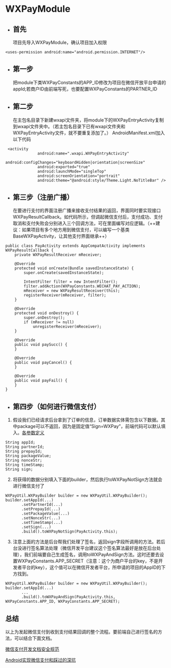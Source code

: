 # WXPayModule
- ## 首先
  项目先导入WXPayModule，确认项目加入权限

```
<uses-permission android:name="android.permission.INTERNET"/>
```

- ## 第一步
  把module下类WXPayConstants的APP_ID修改为项目在微信开放平台申请的appId;若商户ID由前端写死，也要配置WXPayConstants的PARTNER_ID

- ## 第二步
  在主包名目录下新建wxapi文件夹，将module下的WXPayEntryActivity复制到wxapi文件夹中。（若主包名目录下已有wxapi文件夹和WXPayEntryActivity文件，就不要重复添加了。）
  AndroidManifest.xml加入以下代码
 ```
  <activity
               android:name=".wxapi.WXPayEntryActivity"
               android:configChanges="keyboardHidden|orientation|screenSize"
               android:exported="true"
               android:launchMode="singleTop"
               android:screenOrientation="portrait"
               android:theme="@android:style/Theme.Light.NoTitleBar" />
  ```

- ## 第三步（注册广播）
  在要进行支付的界面注册广播来接收支付结果的返回，界面同时要实现接口WXPayResultCallback。如代码所示，但调起微信支付后，支付成功、支付取消和支付失败会分别进入三个回调方法，可在里面编写对应逻辑。（++建议：如果项目有多个地方用到微信支付，可以编写一个基类BaseWXPayActivity，让其他支付界面继承++）

```
public class PayActivity extends AppCompatActivity implements WXPayResultCallback {
    private WXPayResultReceiver mReceiver;

    @Override
    protected void onCreate(Bundle savedInstanceState) {
        super.onCreate(savedInstanceState);
        
        IntentFilter filter = new IntentFilter();
        filter.addAction(WXPayConstants.WECHAT_PAY_ACTION);
        mReceiver = new WXPayResultReceiver(this);
        registerReceiver(mReceiver, filter);
    }

    @Override
    protected void onDestroy() {
        super.onDestroy();
        if (mReceiver != null)
            unregisterReceiver(mReceiver);
    }
    
    @Override
    public void paySucc() {
    }

    @Override
    public void payCancel() {
    }

    @Override
    public void payFail() {
    }
}
```

- ## 第四步（如何进行微信支付）
1.   假设我们已经请求后台拿到了订单的信息，订单数据实体需包含以下数据。其中package可以不返回，因为是固定值“Sign=WXPay”，前端代码可以默认填入。[各参数定义](https://pay.weixin.qq.com/wiki/doc/api/app/app.php?chapter=9_12&index=2)
```
String appId;
String partnerId;
String prepayId;
String packageValue;
String nonceStr;
String timeStamp;
String sign;
```

2.   将获得的数据分别填入下面的builder，然后执行toWXPayNotSign方法就会进行微信支付了
```
WXPayUtil.WXPayBuilder builder = new WXPayUtil.WXPayBuilder();
builder.setAppId(...)
       .setPartnerId(...)
       .setPrepayId(...)
       .setPackageValue(...)
       .setNonceStr(...)
       .setTimeStamp(...)
       .setSign(...)
       .build().toWXPayNotSign(PayActivity.this);
```
3.   注意上面的方法是后台帮我们处理了签名，返回sign字段所调用的方法。若后台没进行签名算法处理（微信开发平台建议这个签名算法最好是放在后台处理），我们前端要自己生成签名，调用toWXPayAndSign方法。这时还要去设置WXPayConstants.APP_SECRET（注意：这个为商户平台的key，不是开发者平台的key），这个值可以在微信开发者平台，所申请的项目的AppID的下方找到。
```
WXPayUtil.WXPayBuilder builder = new WXPayUtil.WXPayBuilder();
builder.setAppId(...)
       ...
       .build().toWXPayAndSign(PayActivity.this, WXPayConstants.APP_ID, WXPayConstants.APP_SECRET);
```

## 总结
   以上为发起微信支付到收到支付结果回调的整个流程。要前端自己进行签名的方法，可以结合下面文档。
   
   [微信支付开发文档安全规范](https://pay.weixin.qq.com/wiki/doc/api/app/app.php?chapter=4_3)
   
   [Android实现微信支付和踩过的深坑](https://blog.csdn.net/qilin001cs/article/details/75909756)

